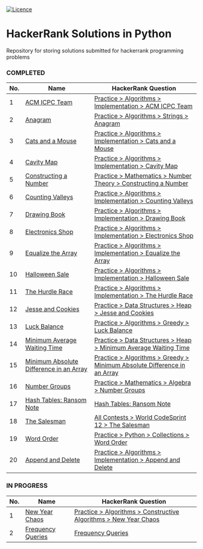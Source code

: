 [![Licence](https://img.shields.io/github/license/Ileriayo/markdown-badges?style=for-the-badge)](./LICENSE)


# HackerRank Solutions in Python
Repository for storing solutions submitted for hackerrank programming problems

### COMPLETED

| No. | Name | HackerRank Question | 
| --- | ---- | ------------------- |
| 1 | [ACM ICPC Team](./solutions/python/acm-icpc-team.py) | [Practice > Algorithms > Implementation > ACM ICPC Team](https://www.hackerrank.com/challenges/acm-icpc-team/problem) |
| 2 | [Anagram](./solutions/python/anagram.py) | [Practice > Algorithms > Strings > Anagram](https://www.hackerrank.com/challenges/anagram/problem) |
| 3 | [Cats and a Mouse](./solutions/python/cats-and-a-mouse.py) | [Practice > Algorithms > Implementation > Cats and a Mouse](https://www.hackerrank.com/challenges/cats-and-a-mouse/problem) |
| 4 | [Cavity Map](./solutions/python/cavity-map.py) | [Practice > Algorithms > Implementation > Cavity Map](https://www.hackerrank.com/challenges/cavity-map/problem) |
| 5 | [Constructing a Number](./solutions/python/constructing-a-number.py) | [Practice > Mathematics > Number Theory > Constructing a Number](https://www.hackerrank.com/challenges/constructing-a-number/problem) |
| 6 | [Counting Valleys](./solutions/python/counting-valleys.py) | [Practice > Algorithms > Implementation > Counting Valleys](https://www.hackerrank.com/challenges/counting-valleys/problem) |
| 7 | [Drawing Book](./solutions/python/drawing-book.py) | [Practice > Algorithms > Implementation > Drawing Book](https://www.hackerrank.com/challenges/drawing-book/problem) |
| 8 | [Electronics Shop](./solutions/python/electronics-shop.py) | [Practice > Algorithms > Implementation > Electronics Shop](https://www.hackerrank.com/challenges/electronics-shop/problem) |
| 9 | [Equalize the Array](./solutions/python/equalize-the-array.py) | [Practice > Algorithms > Implementation > Equalize the Array](https://www.hackerrank.com/challenges/equality-in-a-array/problem) |
| 10 | [Halloween Sale](./solutions/python/halloween-sale.py) | [Practice > Algorithms > Implementation > Halloween Sale](https://www.hackerrank.com/challenges/halloween-sale/problem) |
| 11 | [The Hurdle Race](./solutions/python/the-hurdle-race.py) | [Practice > Algorithms > Implementation > The Hurdle Race](https://www.hackerrank.com/challenges/the-hurdle-race/problem) |
| 12 | [Jesse and Cookies](./solutions/python/jesse-and-cookies.py) | [Practice > Data Structures > Heap > Jesse and Cookies](https://www.hackerrank.com/challenges/jesse-and-cookies/problem) |
| 13 | [Luck Balance](./solutions/python/luck-balance.py) | [Practice > Algorithms > Greedy > Luck Balance](https://www.hackerrank.com/challenges/luck-balance/) |
| 14 | [Minimum Average Waiting Time](./solutions/python/minimum-average-waiting-time.py) | [Practice > Data Structures > Heap > Minimum Average Waiting Time](https://www.hackerrank.com/challenges/minimum-average-waiting-time/problem) |
| 15 | [Minimum Absolute Difference in an Array](./solutions/python/minimum-absolute-difference-in-an-array.py) | [Practice > Algorithms > Greedy > Minimum Absolute Difference in an Array](https://www.hackerrank.com/challenges/minimum-absolute-difference-in-an-array/) |
| 16 | [Number Groups](./solutions/python/number-groups.py) | [Practice > Mathematics > Algebra > Number Groups](https://www.hackerrank.com/challenges/number-groups/problem) |
| 17 | [Hash Tables: Ransom Note](./solutions/python/ransom-note.py) | [Hash Tables: Ransom Note](https://www.hackerrank.com/challenges/ctci-ransom-note/problem) |
| 18 | [The Salesman](./solutions/python/the-salesman.py) | [All Contests > World CodeSprint 12 > The Salesman](https://www.hackerrank.com/contests/world-codesprint-12/challenges/the-salesman/problem) |
| 19 | [Word Order](./solutions/python/word-order.py) | [Practice > Python > Collections > Word Order](https://www.hackerrank.com/challenges/word-order/problem) |
| 20 | [Append and Delete](./solutions/python/append-and-delete.py) | [Practice > Algorithms > Implementation > Append and Delete](https://www.hackerrank.com/challenges/append-and-delete/problem) |
<!---
| N/A | [Programming Competition](./solutions/python/programming-competition.py) | [Unknown Question] |
--->

### IN PROGRESS

| No. | Name | HackerRank Question | 
| --- | ---- | ------------------- |
| 1 | [New Year Chaos](./solutions/python/new-year-chaos.py) | [Practice > Algorithms > Constructive Algorithms > New Year Chaos](https://www.hackerrank.com/challenges/new-year-chaos/problem) |
| 2 | [Frequency Queries](./solutions/python/frequency-queries.py) | [Frequency Queries](https://www.hackerrank.com/challenges/frequency-queries/problem) |

